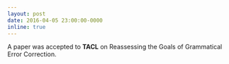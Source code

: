 ```yaml
---
layout: post
date: 2016-04-05 23:00:00-0000
inline: true
---
```


A paper was accepted to **TACL** on Reassessing the Goals of Grammatical Error Correction.

